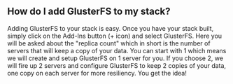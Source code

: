 <!-- usedin: [ _legacy_docker/AddIns/glusterfs-v1.md, _maestro/AddIns/glusterfs-v1.md, _node/addins/glusterfs-v1.md, _rails/AddIns/glusterfs-v1.md] -->


## How do I add GlusterFS to my stack?
Adding GlusterFS to your stack is easy. Once you have your stack built, simply click on the Add-Ins button (+ icon) and select GlusterFS. Here you will be asked about the "replica count" which in short is the number of servers that will keep a copy of your data. You can start with 1 which means we will create and setup GlusterFS on 1 server for you. If you choose 2, we will fire up 2 servers and configure GlusterFS to keep 2 copies of your data, one copy on each server for more resiliency. You get the idea!


